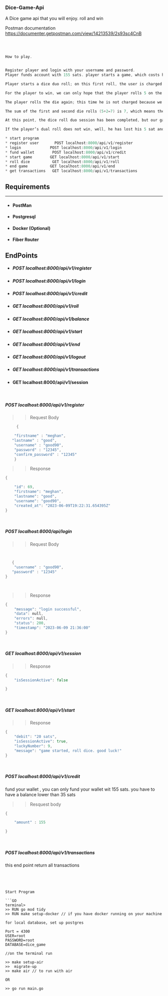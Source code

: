 ### Dice-Game-Api

A Dice game api that you will enjoy. roll and win

Postman documentation https://documenter.getpostman.com/view/14213539/2s93sc4CnB


<br>

```GO

How to play.


Register player and login with your username and password.
Player funds account with 155 sats. player starts a game, which costs him 20 sats. 20 sat is deducted from the user’s wallet bringing the user’s balance down to 135 sats. A number generated at strat of game eg.  7 

Player starts a dice duo roll; on this first roll, the user is charged 5 sat bringing the user’s wallet balance down from 135 sat to 130 sat. Let’s assume the die roll result is 2. 

For the player to win, we can only hope that the player rolls 5 on the next roll. 

The player rolls the die again; this time he is not charged because we’ve already been charged for this session. Let us assume the user rolls 5.

The sum of the first and second die rolls (5+2=7) is 7, which means the player just won, and should thereby be awarded 10 dice, bringing the players’s wallet balance up from 130 sat to 140 sat. 

At this point, the dice roll duo session has been completed, but our game session is still active. Which means we can keep rolling. 

If the player’s dual roll does not win, well, he has lost his 5 sat and can retry. 

* start program
* register user       POST localhost:8000/api/v1/register 
* login             POST localhost:8000/api/v1/login
* fund wallet        POST localhost:8000/api/v1/credit
* start game        GET localhost:8000/api/v1/start
* roll dice          GET localhost:8000/api/v1/roll
* end game          GET localhost:8000/api/v1/end
* get transactions   GET localhost:8000/api/v1/transactions

```

## Requirements
*** 

* #### PostMan
* #### Postgresql
* #### Docker (Optional)
* #### Fiber Router




## EndPoints

* ##### POST localhost:8000/api/v1/register 
* ##### POST localhost:8000/api/v1/login
* ##### POST localhost:8000/api/v1/credit
* #####  GET localhost:8000/api/v1/roll
* #####  GET localhost:8000/api/v1/balance
* #####  GET localhost:8000/api/v1/start
* #####  GET localhost:8000/api/v1/end
* #####  GET localhost:8000/api/v1/logout
* #####  GET localhost:8000/api/v1/transactions
* ####  GET localhost:8000/api/v1/session



<br>

##### POST localhost:8000/api/v1/register

>> Request Body 

```GO
     {

    "firstname" : "meghan",
   "lastname" : "good",
    "username" : "good90",
    "password" : "12345",
    "confirm_password" : "12345"
    }
```

>> Response 

```GO
{

    "id": 69,
    "firstname": "meghan",
    "lastname": "good",
    "username": "good90",
    "created_at": "2023-06-09T19:22:31.654395Z"
}

```

<br>


##### POST localhost:8000/api/login

>> Request Body 

```GO
     
       
   {
    "username" : "good90",
   "password" : "12345"
}

    
```

>> Response 

```GO
{
    "message": "login successful",
    "data": null,
    "errors": null,
    "status": 200,
    "timestamp": "2023-06-09 21:36:00"
}
```
<br>

 ##### GET localhost:8000/api/v1/session


>> Response 

```GO
{
    "isSessionActive": false

}
```
<br>

 ##### GET localhost:8000/api/v1/start


>> Response 

```GO
{
    "debit": "20 sats",
    "isSessionActive": true,
    "luckyNumber": 9,
    "message": "game started, roll dice. good luck!"
}
```
<br>

 ##### POST localhost:8000/api/v1/credit
  fund your wallet , you can only fund your wallet wit 155 sats. you have to have a balance lower than 35 sats


>> Resquest body

```GO
{

    "amount" : 155

}
```

<br>

 ##### POST localhost:8000/api/v1/transactions
  this end point return all transactions

```


 

Start Program

```GO
terminal> 
>> RUN go mod tidy
>> RUN make setup-docker // if you have docker running on your machine

for local database, set up postgres

Port = 4300
USER=root 
PASSWORD=root 
DATABASE=dice_game

//on the terminal run 

>> make setup-air
>>  migrate-up
>> make air // to run with air

OR 

>> go run main.go
```